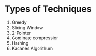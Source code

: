 # Types of Techniques
1. Greedy 
2. Sliding Window
3. 2-Pointer 
4. Cordinate compression
5. Hashing
6. Kadanes Algorithum
